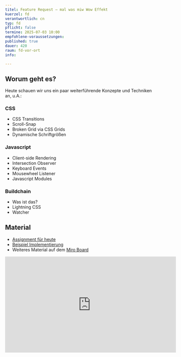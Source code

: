 ```yaml
---
titel: Feature Request – mal was miw Wow Effekt
kuerzel: fd
verantwortlich: cn
typ: fd
pflicht: false
termine: 2025-07-03 10:00
empfohlene-voraussetzungen: 
published: true
dauer: 420
raum: fd-vor-ort
info: 

---
```


## Worum geht es?
Heute schauen wir uns ein paar weiterführende Konzepte und Techniken an, u.A.:

### CSS
- CSS Transitions
- Scroll-Snap
- Broken Grid via CSS Grids
- Dynamische Schriftgrößen

### Javascript
- Client-side Rendering
- Intersection Observer
- Keyboard Events
- Mousewheel Listener
- Javascript Modules

### Buildchain
- Was ist das?
- Lightning CSS
- Watcher

## Material
- [Assignment für heute](https://classroom.github.com/a/KqhrJoQ8)
- [Beispiel Implementierung](https://mi-classroom.github.io/fd-feature-mit-ein-bisschen-wow-cnoss/)
- Weiteres Material auf dem [Miro Board](https://miro.com/app/board/o9J_lJoMH-4=/?moveToWidget=3458764587956913175&cot=14)

<iframe width="560" height="315" src="https://www.youtube.com/embed/I_Ceon-PfTM?si=YYXjszs6sqwUflkA" title="YouTube video player" frameborder="0" allow="accelerometer; autoplay; clipboard-write; encrypted-media; gyroscope; picture-in-picture; web-share" referrerpolicy="strict-origin-when-cross-origin" allowfullscreen></iframe>